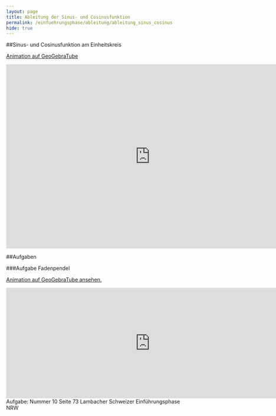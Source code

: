 ```yaml
---
layout: page
title: Ableitung der Sinus- und Cosinusfunktion
permalink: /einfuehrungsphase/ableitung/ableitung_sinus_cosinus
hide: true
---
```


##Sinus- und Cosinusfunktion am Einheitskreis

[Animation auf GeoGebraTube](https://tube.geogebra.org/student/m894183)
<iframe scrolling="no" src="https://tube.geogebra.org/material/iframe/id/894183/width/780/height/500/border/888888/rc/false/ai/false/sdz/false/smb/false/stb/false/stbh/true/ld/false/sri/true/at/auto" width="780px" height="500px" style="border:0px;"> </iframe>

##Aufgaben

###Aufgabe Fadenpendel

[Animation auf GeoGebraTube ansehen.](https://tube.geogebra.org/material/show/id/893081)
<iframe scrolling="no" src="https://tube.geogebra.org/material/iframe/id/893081/width/780/height/300/border/888888/rc/false/ai/false/sdz/true/smb/false/stb/false/stbh/true/ld/false/sri/true/at/auto" width="780px" height="300px" style="border:0px;"> </iframe>
Aufgabe: Nummer 10 Seite 73 Lambacher Schweizer Einführungsphase NRW
